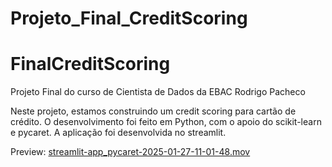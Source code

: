 # Projeto_Final_CreditScoring
 
# FinalCreditScoring
Projeto Final do curso de Cientista de Dados da EBAC
Rodrigo Pacheco

Neste projeto, estamos construindo um credit scoring para cartão de crédito. O desenvolvimento foi feito em Python, com o apoio do scikit-learn e pycaret. A aplicação foi desenvolvida no streamlit. 

Preview:
[streamlit-app_pycaret-2025-01-27-11-01-48.mov](https://github.com/RodrigoMasterDS/Projeto_Final_CreditScoring/blob/52941656ef0b7bfb92bea03dec252ccb9234c617/streamlit-app_pycaret-2025-01-27-11-01-48.mov)